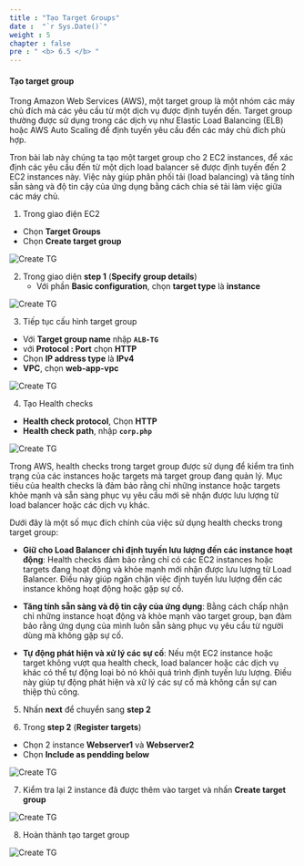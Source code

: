 ```yaml
---
title : "Tạo Target Groups"
date :  "`r Sys.Date()`" 
weight : 5
chapter : false
pre : " <b> 6.5 </b> "
---
```


#### Tạo target group

Trong Amazon Web Services (AWS), một target group là một nhóm các máy chủ đích mà các yêu cầu từ một dịch vụ được định tuyến đến. Target group thường được sử dụng trong các dịch vụ như Elastic Load Balancing (ELB) hoặc AWS Auto Scaling để định tuyến yêu cầu đến các máy chủ đích phù hợp.

Tron bài lab này chúng ta tạo một target group cho 2 EC2 instances, để xác định  các yêu cầu đến từ một dịch  load balancer  sẽ được định tuyến đến 2 EC2 instances này. Việc này giúp phân phối tải (load balancing) và tăng tính sẵn sàng và độ tin cậy của ứng dụng bằng cách chia sẻ tải làm việc giữa các máy chủ.

1.  Trong giao điện EC2
   - Chọn **Target Groups**
   - Chọn **Create target group**

![Create TG](/images/6/create-target-group/001.png?featherlight=false&width=90pc)

2. Trong giao diện **step 1** (**Specify group details**)
   - Với phần **Basic configuration**, chọn **target type** là **instance**

![Create TG](/images/6/create-target-group/002.png?featherlight=false&width=90pc)

3. Tiếp tục cấu hình target group
- Với **Target group name** nhập **```ALB-TG```**
- với **Protocol : Port** chọn **HTTP**
- Chọn **IP address type** là **IPv4**
- **VPC**, chọn **web-app-vpc**

![Create TG](/images/6/create-target-group/003.png?featherlight=false&width=90pc)

4. Tạo Health checks
- **Health check protocol**, Chọn **HTTP**
- **Health check path**, nhập **```corp.php```**

![Create TG](/images/6/create-target-group/004.png?featherlight=false&width=90pc)

Trong AWS, health checks trong target group được sử dụng để kiểm tra tình trạng của các instances hoặc targets mà target group đang quản lý. Mục tiêu của health checks là đảm bảo rằng chỉ những instance hoặc targets khỏe mạnh và sẵn sàng phục vụ yêu cầu mới sẽ nhận được lưu lượng từ load balancer hoặc các dịch vụ khác.

Dưới đây là một số mục đích chính của việc sử dụng health checks trong target group:

+ **Giữ cho Load Balancer chỉ định tuyến lưu lượng đến các instance hoạt động**: Health checks đảm bảo rằng chỉ có các EC2 instances hoặc targets đang hoạt động và khỏe mạnh mới nhận được lưu lượng từ Load Balancer. Điều này giúp ngăn chặn việc định tuyến lưu lượng đến các instance không hoạt động hoặc gặp sự cố.

+ **Tăng tính sẵn sàng và độ tin cậy của ứng dụng**: Bằng cách chấp nhận chỉ những instance hoạt động và khỏe mạnh vào target group, bạn đảm bảo rằng ứng dụng của mình luôn sẵn sàng phục vụ yêu cầu từ người dùng mà không gặp sự cố.

+ **Tự động phát hiện và xử lý các sự cố**: Nếu một EC2 instance hoặc target không vượt qua health check, load balancer hoặc các dịch vụ khác có thể tự động loại bỏ nó khỏi quá trình định tuyến lưu lượng. Điều này giúp tự động phát hiện và xử lý các sự cố mà không cần sự can thiệp thủ công.

5. Nhấn **next** để chuyển sang **step 2**

6. Trong **step 2** (**Register targets**)
- Chọn 2 instance **Webserver1** và **Webserver2**
- Chọn **Include as pendding below**

![Create TG](/images/6/create-target-group/005.png?featherlight=false&width=90pc)

7. Kiểm tra lại 2 instance đã được thêm vào target và nhấn **Create target group**

![Create TG](/images/6/create-target-group/006.png?featherlight=false&width=90pc)

8. Hoàn thành tạo target group

![Create TG](/images/6/create-target-group/007.png?featherlight=false&width=90pc)

